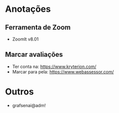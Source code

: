 # Anotações
## Ferramenta de Zoom
- ZoomIt v8.01
## Marcar avaliações
- Ter conta na: https://www.kryterion.com/
- Marcar para pela: https://www.webassessor.com/
# Outros
- grafsenai@adm!
